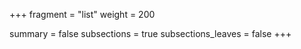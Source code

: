 +++
fragment = "list"
weight = 200

summary = false
subsections = true
subsections_leaves = false
+++
